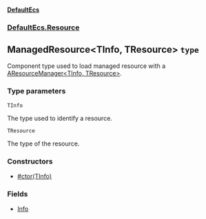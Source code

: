 #### [DefaultEcs](./DefaultEcs.md 'DefaultEcs')
### [DefaultEcs.Resource](./DefaultEcs.md#DefaultEcs-Resource 'DefaultEcs.Resource')
## ManagedResource&lt;TInfo, TResource&gt; `type`
Component type used to load managed resource with a [AResourceManager&lt;TInfo, TResource&gt;](./DefaultEcs-Resource-AResourceManager-TInfo-_TResource-.md 'DefaultEcs.Resource.AResourceManager&lt;TInfo, TResource&gt;').
### Type parameters

<a name='DefaultEcs-Resource-ManagedResource-TInfo-_TResource--TInfo'></a>
`TInfo`

The type used to identify a resource.

<a name='DefaultEcs-Resource-ManagedResource-TInfo-_TResource--TResource'></a>
`TResource`

The type of the resource.
### Constructors
- [#ctor(TInfo)](./DefaultEcs-Resource-ManagedResource-TInfo-_TResource---ctor(TInfo).md 'DefaultEcs.Resource.ManagedResource&lt;TInfo, TResource&gt;.#ctor(TInfo)')
### Fields
- [Info](./DefaultEcs-Resource-ManagedResource-TInfo-_TResource--Info.md 'DefaultEcs.Resource.ManagedResource&lt;TInfo, TResource&gt;.Info')
